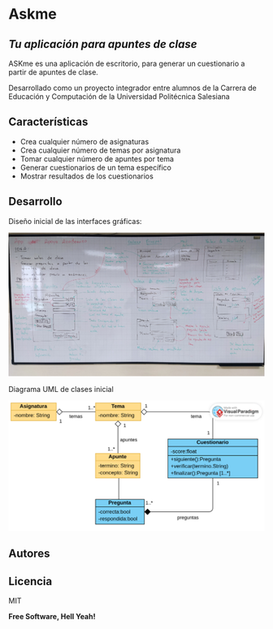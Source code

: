 # Askme
## _Tu aplicación para apuntes de clase_

ASKme es una aplicación de escritorio, para generar un cuestionario a partir de apuntes de clase. 

Desarrollado como un proyecto integrador entre alumnos de la Carrera de Educación y Computación de la Universidad Politécnica Salesiana

## Características

- Crea cualquier número de asignaturas
- Crea cualquier número de temas por asignatura
- Tomar cualquier número de apuntes por tema
- Generar cuestionarios de un tema específico
- Mostrar resultados de los cuestionarios

## Desarrollo

Diseño inicial de las interfaces gráficas:

![Diseño inicial de GUI](https://github.com/rtufino/askme/blob/main/recursos/gui_inicial.jpg?raw=true)

Diagrama UML de clases inicial

![Diseño inicial de Clases](https://github.com/rtufino/askme/blob/main/recursos/clases_inicial.png?raw=true)

## Autores


## Licencia

MIT

**Free Software, Hell Yeah!**

[//]: # (These are reference links used in the body of this note and get stripped out when the markdown processor does its job. There is no need to format nicely because it shouldn't be seen. Thanks SO - http://stackoverflow.com/questions/4823468/store-comments-in-markdown-syntax)

   [dill]: <https://github.com/joemccann/dillinger>
   [git-repo-url]: <https://github.com/joemccann/dillinger.git>
   [john gruber]: <http://daringfireball.net>
   [df1]: <http://daringfireball.net/projects/markdown/>
   [markdown-it]: <https://github.com/markdown-it/markdown-it>
   [Ace Editor]: <http://ace.ajax.org>
   [node.js]: <http://nodejs.org>
   [Twitter Bootstrap]: <http://twitter.github.com/bootstrap/>
   [jQuery]: <http://jquery.com>
   [@tjholowaychuk]: <http://twitter.com/tjholowaychuk>
   [express]: <http://expressjs.com>
   [AngularJS]: <http://angularjs.org>
   [Gulp]: <http://gulpjs.com>

   [PlDb]: <https://github.com/joemccann/dillinger/tree/master/plugins/dropbox/README.md>
   [PlGh]: <https://github.com/joemccann/dillinger/tree/master/plugins/github/README.md>
   [PlGd]: <https://github.com/joemccann/dillinger/tree/master/plugins/googledrive/README.md>
   [PlOd]: <https://github.com/joemccann/dillinger/tree/master/plugins/onedrive/README.md>
   [PlMe]: <https://github.com/joemccann/dillinger/tree/master/plugins/medium/README.md>
   [PlGa]: <https://github.com/RahulHP/dillinger/blob/master/plugins/googleanalytics/README.md>

